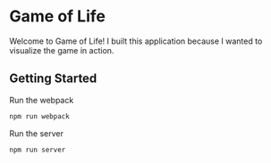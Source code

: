 # Game of Life

Welcome to Game of Life! I built this application because I wanted to visualize the game in action.

## Getting Started

Run the webpack
```sh
npm run webpack
```
Run the server
```sh
npm run server
```
